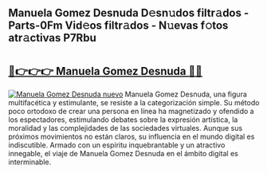 ## Manuela Gomez Desnuda D𝚎sn𝚞dos filtr𝚊dos - Parts-0Fm Vid𝚎os filtr𝚊dos - N𝚞evas f𝚘tos atr𝚊ctivas P7Rbu

# <h2><a href="http://mbabdyf.tromn.icu/?c=Manuela+Gomez+Desnuda">🔗👉👉👉 Manuela Gomez Desnuda 🔗🔗</a></h2>

[![Manuela Gomez Desnuda nuevo](https://i.imgur.com/pEAQMta.gif)](http://mbabdyf.tromn.icu/?c=Manuela+Gomez+Desnuda)
Manuela Gomez Desnuda, una figura multifacética y estimulante, se resiste a la categorización simple. Su método poco ortodoxo de crear una persona en línea ha magnetizado y ofendido a los espectadores, estimulando debates sobre la expresión artística, la moralidad y las complejidades de las sociedades virtuales. Aunque sus próximos movimientos no están claros, su influencia en el mundo digital es indiscutible. Armado con un espíritu inquebrantable y un atractivo innegable, el viaje de Manuela Gomez Desnuda en el ámbito digital es interminable.
